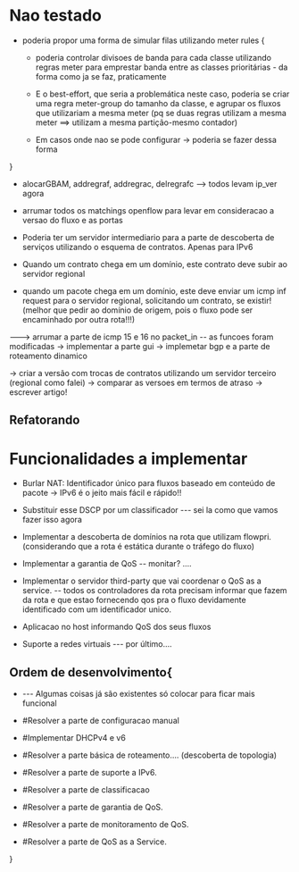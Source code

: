 # Nao testado

* poderia propor uma forma de simular filas utilizando meter rules
{
    * poderia controlar divisoes de banda para cada classe utilizando regras meter para emprestar banda entre as classes prioritárias - da forma como ja se faz, praticamente

    * E o best-effort, que seria a problemática neste caso, poderia se criar uma regra meter-group do tamanho da classe, e agrupar os fluxos que utilizariam a mesma meter (pq se duas regras utilizam a mesma meter ==> utilizam a mesma partição-mesmo contador)

    * Em casos onde nao se pode configurar -> poderia se fazer dessa forma

}

* alocarGBAM, addregraf, addregrac, delregrafc --> todos levam ip_ver agora
* arrumar todos os matchings openflow para levar em consideracao a versao do fluxo e as portas 

* Poderia ter um servidor intermediario para a parte de descoberta de serviços utilizando o esquema de contratos. Apenas para IPv6
* Quando um contrato chega em um domínio, este contrato deve subir ao servidor regional
* quando um pacote chega em um domínio, este deve enviar um icmp inf request para o servidor regional, solicitando um contrato, se existir! (melhor que pedir ao domínio de origem, pois o fluxo pode ser encaminhado por outra rota!!!)


---> arrumar a parte de icmp 15 e 16 no packet_in -- as funcoes foram modificadas
-> implementar a parte gui
-> implemetar bgp e a parte de roteamento dinamico

-> criar a versão com trocas de contratos utilizando um servidor terceiro (regional como falei)
-> comparar as versoes em termos de atraso
-> escrever artigo!


## Refatorando 

# Funcionalidades a implementar

 * Burlar NAT: Identificador único para fluxos baseado em conteúdo de pacote -> IPv6 é o jeito mais fácil e rápido!!

 * Substituir esse DSCP por um classificador --- sei la como que vamos fazer isso agora

 * Implementar a descoberta de domínios na rota que utilizam flowpri. (considerando que a rota é estática durante o tráfego do fluxo)

 * Implementar a garantia de QoS -- monitar? ....

 * Implementar o servidor third-party que vai coordenar o QoS as a service. -- todos os controladores da rota precisam informar que fazem da rota e que estao fornecendo qos pra o fluxo devidamente identificado com um identificador unico.  

 * Aplicacao no host informando QoS dos seus fluxos

 * Suporte a redes virtuais --- por último....

## Ordem de desenvolvimento{

* --- Algumas coisas já são existentes só colocar para ficar mais funcional

*  #Resolver a parte de configuracao manual

* #Implementar DHCPv4 e v6

* #Resolver a parte básica de roteamento.... (descoberta de topologia)

* #Resolver a parte de suporte a IPv6.

* #Resolver a parte de classificacao

* #Resolver a parte de garantia de QoS.

* #Resolver a parte de monitoramento de QoS.

* #Resolver a parte de QoS as a Service.

}